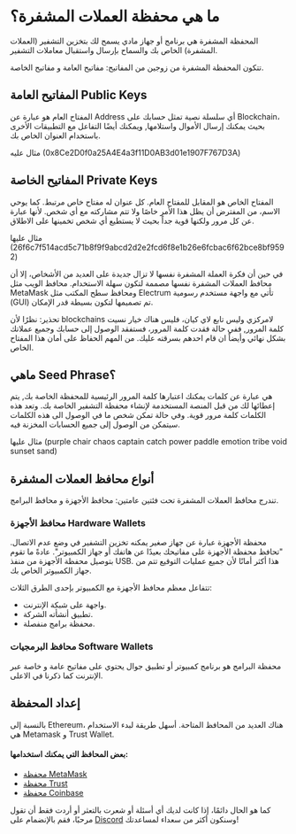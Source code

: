 # ما هي محفظة العملات المشفرة؟

المحفظة المشفرة هي برنامج أو جهاز مادي يسمح لك بتخزين التشفير (العملات المشفرة) الخاص بك والسماح بإرسال واستقبال معاملات التشفير.

تتكون المحفظة المشفرة من زوجين من المفاتيح: مفاتيح العامة و مفاتيح الخاصة.

## المفاتيح العامة Public Keys

المفتاح العام هو عبارة عن Address أي سلسلة نصية تمثل حسابك على Blockchain، بحيث يمكنك إرسال الأموال واستلامها, ويمكنك أيضًا التفاعل مع التطبيقات الأخرى باستخدام العنوان الخاص بك.

مثال عليه (0x8Ce2D0f0a25A4E4a3f11D0AB3d01e1907F767D3A)

## المفاتيح الخاصة Private Keys

المفتاح الخاص هو المقابل للمفتاح العام. كل عنوان له مفتاح خاص مرتبط. كما يوحي الاسم، من المفترض أن يظل هذا الأمر خاصًا ولا تتم مشاركته مع أي شخص. لأنها عبارة عن كل مرور ولكنها قوية جداً بحيث لا يستطيع أي شخص تخمينها على الاطلاق.

مثال عليها (26f6c7f514acd5c71b8f9f9abcd2d2e2fcd6f8e1b26e6fcbac6f62bce8bf9592)

في حين أن فكرة العملة المشفرة نفسها لا تزال جديدة على العديد من الأشخاص، إلا أن محافظ العملات المشفرة نفسها مصممة لتكون سهلة الاستخدام. محافظ الويب مثل MetaMask ومحافظ سطح المكتب مثل Electrum تأتي مع واجهة مستخدم رسومية (GUI) تم تصميمها لتكون بسيطة قدر الإمكان.

تحذير: نظرًا لأن blockchains لامركزي وليس تابع لاي كيان، فليس هناك خيار نسيت كلمة المرور, ففي حالة فقدت كلمة المرور، فستفقد الوصول إلى حسابك وجميع عملاتك بشكل نهائي وأيضاً ان قام احدهم بسرقته عليك. من المهم الحفاظ على أمان هذا المفتاح الخاص.

## ماهي Seed Phrase؟

هي عبارة عن كلمات يمكنك اعتبارها كلمة المرور الرئيسية للمحفظة الخاصة بك, يتم إعطائها لك من قبل المنصة المستخدمة لإنشاء محفظة التشفير الخاصة بك. وتعد هذه الكلمات كلمة مرور قوية. وفي حالة تمكن شخص ما في الوصول الى هذه الكلمات سيتمكن من الوصول إلى جميع الحسابات المخزنة فيه.

مثال عليها (purple chair chaos captain catch power paddle emotion tribe void sunset sand)

## أنواع محافظ العملات المشفرة

تندرج محافظ العملات المشفرة تحت فئتين عامتين: محافظ الأجهزة و محافظ البرامج.

### محافظ الأجهزة Hardware Wallets

محفظة الأجهزة عبارة عن جهاز صغير يمكنه تخزين التشفير في وضع عدم الاتصال. "تحافظ محفظة الأجهزة على مفاتيحك بعيدًا عن هاتفك أو جهاز الكمبيوتر". عادةً ما تقوم بتوصيل محفظة الأجهزة من منفذ USB. هذا أكثر أمانًا لأن جميع عمليات التوقيع تتم من جهاز الكمبيوتر الخاص بك.

تتفاعل معظم محافظ الأجهزة مع الكمبيوتر بإحدى الطرق الثلاث:
- واجهة على شبكة الإنترنت.
- تطبيق أنشأته الشركة.
- محفظة برامج منفصلة.

### محافظ البرمجيات Software Wallets

محفظة البرامج هو برنامج كمبيوتر أو تطبيق جوال يحتوي على مفاتيح عامة و خاصة عبر الإنترنت كما ذكرنا في الاعلى.

## إعداد المحفظة

بالنسبة إلى Ethereum، هناك العديد من المحافظ المتاحة. أسهل طريقة لبدء الاستخدام هي Metamask و Trust Wallet.

#### بعض المحافظ التي يمكنك استخدامها:

- <a href="https://metamask.io/download/" target="_blank">محفظة MetaMask</a>
- <a href="https://trustwallet.com/" target="_blank">محفظة Trust</a>
- <a href="https://coinbase.com/wallet" target="_blank">محفظة Coinbase</a>

كما هو الحال دائمًا، إذا كانت لديك أي أسئلة أو شعرت بالتعثر أو أردت فقط أن تقول مرحبًا، فقم بالإنضمام على <a href="https://discord.gg/ykgUvqMc4Q" target="_blank">Discord</a> وسنكون أكثر من سعداء لمساعدتك!
